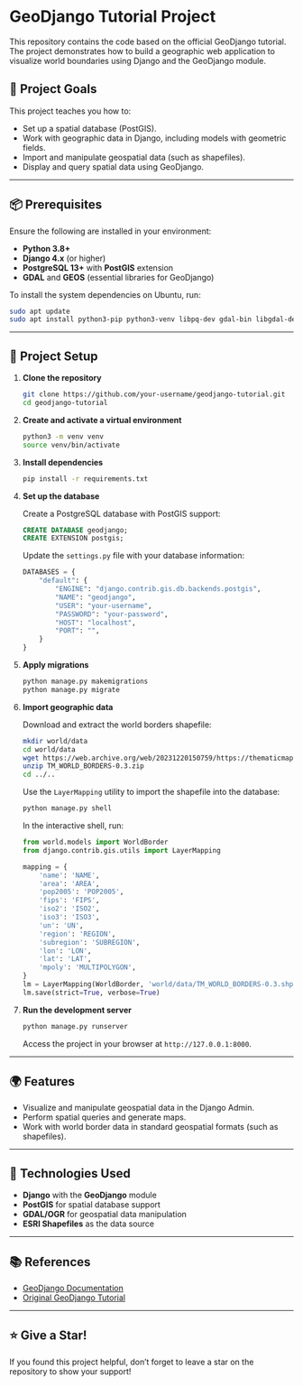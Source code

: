 # GeoDjango Tutorial Project

This repository contains the code based on the official GeoDjango tutorial. The project demonstrates how to build a geographic web application to visualize world boundaries using Django and the GeoDjango module.

## 🎯 Project Goals

This project teaches you how to:

- Set up a spatial database (PostGIS).
- Work with geographic data in Django, including models with geometric fields.
- Import and manipulate geospatial data (such as shapefiles).
- Display and query spatial data using GeoDjango.

---

## 📦 Prerequisites

Ensure the following are installed in your environment:

- **Python 3.8+**
- **Django 4.x** (or higher)
- **PostgreSQL 13+** with **PostGIS** extension
- **GDAL** and **GEOS** (essential libraries for GeoDjango)

To install the system dependencies on Ubuntu, run:

```bash
sudo apt update
sudo apt install python3-pip python3-venv libpq-dev gdal-bin libgdal-dev postgresql postgresql-contrib postgis
```

---

## 🚀 Project Setup

1. **Clone the repository**

   ```bash
   git clone https://github.com/your-username/geodjango-tutorial.git
   cd geodjango-tutorial
   ```

2. **Create and activate a virtual environment**

   ```bash
   python3 -m venv venv
   source venv/bin/activate
   ```

3. **Install dependencies**

   ```bash
   pip install -r requirements.txt
   ```

4. **Set up the database**

   Create a PostgreSQL database with PostGIS support:

   ```sql
   CREATE DATABASE geodjango;
   CREATE EXTENSION postgis;
   ```

   Update the `settings.py` file with your database information:

   ```python
   DATABASES = {
       "default": {
           "ENGINE": "django.contrib.gis.db.backends.postgis",
           "NAME": "geodjango",
           "USER": "your-username",
           "PASSWORD": "your-password",
           "HOST": "localhost",
           "PORT": "",
       }
   }
   ```

5. **Apply migrations**

   ```bash
   python manage.py makemigrations
   python manage.py migrate
   ```

6. **Import geographic data**

   Download and extract the world borders shapefile:

   ```bash
   mkdir world/data
   cd world/data
   wget https://web.archive.org/web/20231220150759/https://thematicmapping.org/downloads/TM_WORLD_BORDERS-0.3.zip
   unzip TM_WORLD_BORDERS-0.3.zip
   cd ../..
   ```

   Use the `LayerMapping` utility to import the shapefile into the database:

   ```bash
   python manage.py shell
   ```

   In the interactive shell, run:

   ```python
   from world.models import WorldBorder
   from django.contrib.gis.utils import LayerMapping

   mapping = {
       'name': 'NAME',
       'area': 'AREA',
       'pop2005': 'POP2005',
       'fips': 'FIPS',
       'iso2': 'ISO2',
       'iso3': 'ISO3',
       'un': 'UN',
       'region': 'REGION',
       'subregion': 'SUBREGION',
       'lon': 'LON',
       'lat': 'LAT',
       'mpoly': 'MULTIPOLYGON',
   }
   lm = LayerMapping(WorldBorder, 'world/data/TM_WORLD_BORDERS-0.3.shp', mapping)
   lm.save(strict=True, verbose=True)
   ```

7. **Run the development server**

   ```bash
   python manage.py runserver
   ```

   Access the project in your browser at `http://127.0.0.1:8000`.

---

## 🌍 Features

- Visualize and manipulate geospatial data in the Django Admin.
- Perform spatial queries and generate maps.
- Work with world border data in standard geospatial formats (such as shapefiles).

---

## 🔧 Technologies Used

- **Django** with the **GeoDjango** module
- **PostGIS** for spatial database support
- **GDAL/OGR** for geospatial data manipulation
- **ESRI Shapefiles** as the data source

---

## 📚 References

- [GeoDjango Documentation](https://docs.djangoproject.com/en/stable/ref/contrib/gis/)
- [Original GeoDjango Tutorial](https://docs.djangoproject.com/en/stable/intro/tutorial01/)

---


## ⭐ Give a Star!

If you found this project helpful, don’t forget to leave a star on the repository to show your support!